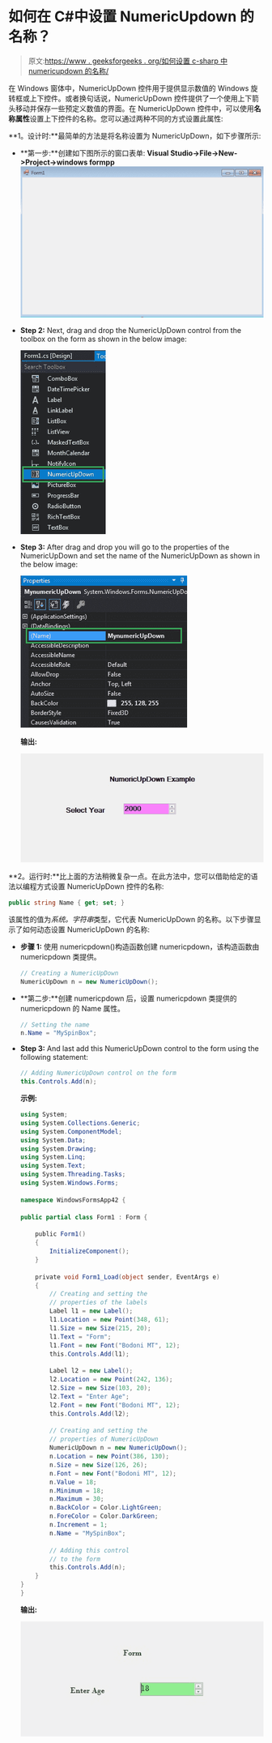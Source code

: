 # 如何在 C#中设置 NumericUpdown 的名称？

> 原文:[https://www . geeksforgeeks . org/如何设置 c-sharp 中 numericupdown 的名称/](https://www.geeksforgeeks.org/how-to-set-the-name-of-the-numericupdown-in-c-sharp/)

在 Windows 窗体中，NumericUpDown 控件用于提供显示数值的 Windows 旋转框或上下控件。或者换句话说，NumericUpDown 控件提供了一个使用上下箭头移动并保存一些预定义数值的界面。在 NumericUpDown 控件中，可以使用**名称属性**设置上下控件的名称。您可以通过两种不同的方式设置此属性:

**1。设计时:**最简单的方法是将名称设置为 NumericUpDown，如下步骤所示:

*   **第一步:**创建如下图所示的窗口表单:
    **Visual Studio->File->New->Project->windows formpp**
    ![](img/de9202f1f4646167e60ea580d67273d9.png)
*   **Step 2:** Next, drag and drop the NumericUpDown control from the toolbox on the form as shown in the below image:

    ![](img/7e6793c7707d6f751dd57d4d9f670dfe.png)

*   **Step 3:** After drag and drop you will go to the properties of the NumericUpDown and set the name of the NumericUpDown as shown in the below image:

    ![](img/52ca27a27c714f012279bc3d4504de7a.png)

    **输出:**

    ![](img/ad1ea13d4085bf23ec28e4f33b5bdaac.png)

**2。运行时:**比上面的方法稍微复杂一点。在此方法中，您可以借助给定的语法以编程方式设置 NumericUpDown 控件的名称:

```cs
public string Name { get; set; }
```

该属性的值为*系统。字符串*类型，它代表 NumericUpDown 的名称。以下步骤显示了如何动态设置 NumericUpDown 的名称:

*   **步骤 1:** 使用 numericpdown()构造函数创建 numericpdown，该构造函数由 numericpdown 类提供。

    ```cs
    // Creating a NumericUpDown
    NumericUpDown n = new NumericUpDown();

    ```

*   **第二步:**创建 numericpdown 后，设置 numericpdown 类提供的 numericpdown 的 Name 属性。

    ```cs
    // Setting the name
    n.Name = "MySpinBox";

    ```

*   **Step 3:** And last add this NumericUpDown control to the form using the following statement:

    ```cs
    // Adding NumericUpDown control on the form
    this.Controls.Add(n);

    ```

    **示例:**

    ```cs
    using System;
    using System.Collections.Generic;
    using System.ComponentModel;
    using System.Data;
    using System.Drawing;
    using System.Linq;
    using System.Text;
    using System.Threading.Tasks;
    using System.Windows.Forms;

    namespace WindowsFormsApp42 {

    public partial class Form1 : Form {

        public Form1()
        {
            InitializeComponent();
        }

        private void Form1_Load(object sender, EventArgs e)
        {
            // Creating and setting the 
            // properties of the labels
            Label l1 = new Label();
            l1.Location = new Point(348, 61);
            l1.Size = new Size(215, 20);
            l1.Text = "Form";
            l1.Font = new Font("Bodoni MT", 12);
            this.Controls.Add(l1);

            Label l2 = new Label();
            l2.Location = new Point(242, 136);
            l2.Size = new Size(103, 20);
            l2.Text = "Enter Age";
            l2.Font = new Font("Bodoni MT", 12);
            this.Controls.Add(l2);

            // Creating and setting the 
            // properties of NumericUpDown
            NumericUpDown n = new NumericUpDown();
            n.Location = new Point(386, 130);
            n.Size = new Size(126, 26);
            n.Font = new Font("Bodoni MT", 12);
            n.Value = 18;
            n.Minimum = 18;
            n.Maximum = 30;
            n.BackColor = Color.LightGreen;
            n.ForeColor = Color.DarkGreen;
            n.Increment = 1;
            n.Name = "MySpinBox";

            // Adding this control
            // to the form
            this.Controls.Add(n);
        }
    }
    }
    ```

    **输出:**

    ![](img/08409d5c405f1f8c14492a1162a08225.png)